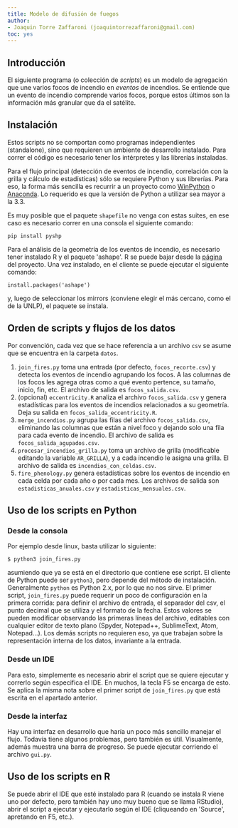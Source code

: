 ```yaml
---
title: Modelo de difusión de fuegos
author:
- Joaquin Torre Zaffaroni (joaquintorrezaffaroni@gmail.com)
toc: yes
---
```

## Introducción

El siguiente programa (o colección de *scripts*) es un modelo de agregación
que une varios focos de incendio en *eventos* de incendios. Se entiende que
un evento de incendio comprende varios focos, porque estos últimos son la
información más granular que da el satélite.   

## Instalación 

Estos scripts no se comportan como programas independientes (standalone), sino
que requieren un ambiente de desarrollo instalado. Para correr el código es
necesario tener los intérpretes y las librerías instaladas.

Para el flujo principal (detección de eventos de incendio, correlación con la
grilla y cálculo de estadísticas) sólo se requiere Python y sus librerías. Para
eso, la forma más sencilla es recurrir a un proyecto como
[WinPython](https://winpython.github.io/) o
[Anaconda](https://anaconda.org/anaconda/python). Lo requerido es que la versión
de Python a utilizar sea mayor a la 3.3.     

Es muy posible que el paquete `shapefile` no venga con estas suites, en ese caso
es necesario correr en una consola el siguiente comando:   
```
pip install pyshp
```

Para el análisis de la geometría de los eventos de incendio, es necesario tener
instalado R y el paquete 'ashape'. R se puede bajar desde la
[página](https://www.r-project.org/) del proyecto. Una vez instalado, en el
cliente se puede ejecutar el siguiente comando:   

```
install.packages('ashape')
```
y, luego de seleccionar los mirrors (conviene elegir el más cercano, como el de
la UNLP), el paquete se instala.

## Orden de scripts y flujos de los datos

Por convención, cada vez que se hace referencia a un archivo `csv` se asume que
se encuentra en la carpeta `datos`.    

1. `join_fires.py` toma una entrada (por defecto, `focos_recorte.csv`) y
detecta los eventos de incendio agrupando los focos. A las columnas de los focos
les agrega otras como a qué evento pertence, su tamaño, inicio, fin, etc. El
archivo de salida es `focos_salida.csv`.
2. (opcional) `eccentricity.R` analiza el archivo `focos_salida.csv` y genera
estadísticas para los eventos de incendios relacionados a su geometría. Deja
su salida en `focos_salida_eccentricity.R`.
2. `merge_incendios.py` agrupa las filas del archivo `focos_salida.csv`,
eliminando las columnas que están a nivel foco y dejando solo una fila para cada
evento de incendio. El archivo de salida es `focos_salida_agupados.csv`.
3. `procesar_incendios_grilla.py` toma un archivo de grilla (modificable
editando la variable `AR_GRILLA`), y a cada incendio le asigna una grilla. El
archivo de salida es `incendios_con_celdas.csv`.
4. `fire_phenology.py` genera estadísticas sobre los eventos de incendio en
cada celda por cada año o por cada mes. Los archivos de salida son
`estadisticas_anuales.csv` y `estadisticas_mensuales.csv`.    

## Uso de los scripts en Python    

### Desde la consola   
Por ejemplo desde linux, basta utilizar lo siguiente:
```
$ python3 join_fires.py
```
asumiendo que ya se está en el directorio que contiene ese script. El cliente de
Python puede ser `python3`, pero depende del método de instalación. Generalmente
`python` es Python 2.x, por lo que no nos sirve.
El primer script, `join_fires.py` puede requerir un poco de configuración en la
primera corrida: para definir el archivo de entrada, el separador del csv, el
punto decimal que se utiliza y el formato de la fecha. Estos valores se pueden
modificar observando las primeras líneas del archivo, editables con cualquier
editor de texto plano (Spyder, Notepad++, SublimeText, Atom, Notepad...).
Los demás scripts no requieren eso, ya que trabajan sobre la representación
interna de los datos, invariante a la entrada.   

### Desde un IDE   
Para esto, simplemente es necesario abrir el script que se quiere ejecutar y
correrlo según especifica el IDE. En muchos, la tecla F5 se encarga de esto. Se
aplica la misma nota sobre el primer script de `join_fires.py` 
que está escrita en el apartado anterior.
### Desde la interfaz     
Hay una interfaz en desarrollo que haría un poco más sencillo manejar el flujo.
Todavía tiene algunos problemas, pero también es útil. Visualmente, además
muestra una barra de progreso. Se puede ejecutar corriendo el archivo `gui.py`.

## Uso de los scripts en R    

Se puede abrir el IDE que esté instalado para R (cuando se instala R viene uno
por defecto, pero también hay uno muy bueno que se llama RStudio), abrir el
script a ejecutar y ejecutarlo según el IDE (cliqueando en 'Source', apretando
en F5, etc.).   
